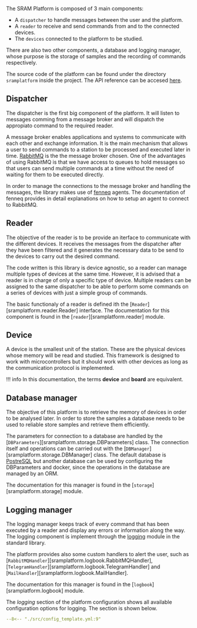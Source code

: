 
The SRAM Platform is composed of 3 main components:

- A `dispatcher` to handle messages between the user and the platform.
- A `reader` to receive and send commands from and to the connected devices.
- The `devices` connected to the platform to be studied.

There are also two other components, a database and logging manager, whose purpose is the storage of samples and the recording of commands respectively.

The source code of the platform can be found under the directory `sramplatform` inside the project. 
The API reference can be accesed [here](./platform_api.md).

## Dispatcher

The dispatcher is the first big component of the platform. It will listen to messages comming from a message broker and will dispatch the appropiato command to the required reader.

A message broker enables applications and systems to communicate with each other and exchange information. It is the main mechanism that allows a user to send commands to a station to be processed and executed later in time. [RabbitMQ](https://rabbitmq.com) is the the message broker chosen. One of the advantages of using RabbitMQ is that we have access to queues to hold messages so that users can send multiple commands at a time without the need of waiting for them to be executed directly.

In order to manage the connections to the message broker and handling the messages, the library makes use of [fenneq](https://servinagrero.github.io/fenneq) agents. The documentation of fenneq provides in detail explanations on how to setup an agent to connect to RabbitMQ.


## Reader

The objective of the reader is to be provide an iterface to communicate with the different devices. It receives the messages from the dispatcher after they have been filtered and it generates the necessary data to be send to the devices to carry out the desired command.

The code written is this library is device agnostic, so a reader can manage multiple types of devices at the same time. However, it is advised that a reader is in charge of only a specific type of device. Multiple readers can be assigned to the same dispatcher to be able to perform some commands on a series of devices with just a simple group of commands.

The basic functionaly of a reader is defined ith the [`Reader`][sramplatform.reader.Reader] interface. The documentation for this component is found in the [`reader`][sramplatform.reader] module.

## Device

A device is the smallest unit of the station. These are the physical devices whose memory will be read and studied. This framework is designed to work with microcontrollers but it should work with other devices as long as the communication protocol is implemented.

!!! info
    In this documentation, the terms **device** and **board** are equivalent.

## Database manager

The objective of this platform is to retrieve the memory of devices in order to be analysed later. In order to store the samples a database needs to be used to reliable store samples and retrieve them efficiently.

The parameters for connection to a database are handled by the [`DBParameters`][sramplatform.storage.DBParameters] class. The connection itself and operations can be carried out with the [`DBManager`][sramplatform.storage.DBManager] class. The default database is [PostreSQL](https://postgresql.com) but another database can be used by configuring the DBParameters and docker, since the operations in the database are managed by an ORM.

The documentation for this manager is found in the [`storage`][sramplatform.storage] module.


## Logging manager

The logging manager keeps track of every command that has been executed by a reader and display any errors or information along the way. The logging component is implement through the [logging](https://docs.python.org/3/howto/logging.html) module in the standard library. 

The platform provides also some custom handlers to alert the user, such as [`RabbitMQHandler`][sramplatform.logbook.RabbitMQHandler], [`TelegramHandler`][sramplatform.logbook.TelegramHandler] and [`MailHandler`][sramplatform.logbook.MailHandler].

The documentation for this manager is found in the [`logbook`][sramplatform.logbook] module.

The _logging_ section of the platform configuration shows all available configuration options for logging. The section is shown below.

```{.yaml title="Logging configuration"}
--8<-- "./src/config_template.yml:9"
```
